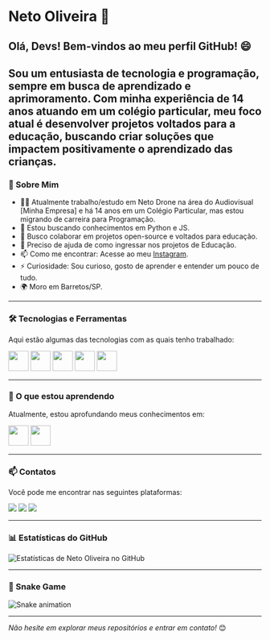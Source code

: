 # Neto Oliveira 👋

## Olá, Devs! Bem-vindos ao meu perfil GitHub! 😄

Sou um entusiasta de tecnologia e programação, sempre em busca de aprendizado e aprimoramento. Com minha experiência de 14 anos atuando em um colégio particular, meu foco atual é desenvolver projetos voltados para a educação, buscando criar soluções que impactem positivamente o aprendizado das crianças.
---

### 🚀 Sobre Mim

*   👨‍💻 Atualmente trabalho/estudo em Neto Drone na área do Audiovisual [Minha Empresa] e há 14 anos em um Colégio Particular, mas estou migrando de carreira para Programação.
*   🌱 Estou buscando conhecimentos em Python e JS.
*   👯 Busco colaborar em projetos open-source e voltados para educação.
*   🤔 Preciso de ajuda de como ingressar nos projetos de Educação.
*   📫 Como me encontrar: Acesse ao meu [Instagram](https://instagram.com/netodrone).
*   ⚡ Curiosidade: Sou curioso, gosto de aprender e entender um pouco de tudo.
*   🌍 Moro em Barretos/SP.

---

### 🛠️ Tecnologias e Ferramentas

Aqui estão algumas das tecnologias com as quais tenho trabalhado:

<p align="left">
  <img loading="lazy" src="https://cdn.jsdelivr.net/gh/devicons/devicon/icons/html5/html5-original.svg" width="40" height="40"/>
  <img loading="lazy" src="https://cdn.jsdelivr.net/gh/devicons/devicon/icons/css3/css3-original.svg" width="40" height="40"/>
  <img loading="lazy" src="https://cdn.jsdelivr.net/gh/devicons/devicon/icons/javascript/javascript-original.svg" width="40" height="40"/>
  <img loading="lazy" src="https://cdn.jsdelivr.net/gh/devicons/devicon/icons/git/git-original.svg" width="40" height="40"/>
  <img loading="lazy" src="https://cdn.jsdelivr.net/gh/devicons/devicon/icons/github/github-original.svg" width="40" height="40"/>
  <!-- Adicione mais ícones conforme necessário -->
  <!-- Exemplo: <img loading="lazy" src="https://cdn.jsdelivr.net/gh/devicons/devicon/icons/react/react-original.svg" width="40" height="40"/> -->
</p>

---

### 🌱 O que estou aprendendo

Atualmente, estou aprofundando meus conhecimentos em:

<p align="left">
  <img loading="lazy" src="https://cdn.jsdelivr.net/gh/devicons/devicon/icons/java/java-original.svg" width="40" height="40"/> 
  <img loading="lazy" src="https://cdn.jsdelivr.net/gh/devicons/devicon/icons/linux/linux-original.svg" width="40" height="40"/>
  <!-- Adicione ícones do que você está aprendendo -->
</p>

---

### 📫 Contatos

Você pode me encontrar nas seguintes plataformas:

<div> 
  <a href="https://instagram.com/netodrone" target="_blank"><img loading="lazy" src="https://img.shields.io/badge/-Instagram-%23E4405F?style=for-the-badge&logo=instagram&logoColor=white" target="_blank"></a>
  <a href = "mailto:neto@netodrone.com.br"><img loading="lazy" src="https://img.shields.io/badge/Gmail-D14836?style=for-the-badge&logo=gmail&logoColor=white" target="_blank"></a>
  <a href="https://www.linkedin.com/in/netooliveira1/" target="_blank"><img loading="lazy" src="https://img.shields.io/badge/-LinkedIn-%230077B5?style=for-the-badge&logo=linkedin&logoColor=white" target="_blank"></a> 

</div>

---

### 📊 Estatísticas do GitHub

<!-- Você pode adicionar estatísticas do seu GitHub aqui usando ferramentas como https://github.com/anuraghazra/github-readme-stats -->

![Estatísticas de Neto Oliveira no GitHub](https://github-readme-stats.vercel.app/api?username=netodrone&show_icons=true&theme=radical)


---

### 🐍 Snake Game

<!-- Adicione a animação Snake aqui. Você precisa configurar uma GitHub Action no seu repositório de perfil (repositório com o mesmo nome do seu usuário) para gerar a imagem. -->
<!-- Veja mais em: https://github.com/platane/platane -->
![Snake animation](https://github.com/netodrone/netodrone/blob/output/github-contribution-grid-snake.svg)


---

*Não hesite em explorar meus repositórios e entrar em contato!* 😊 
